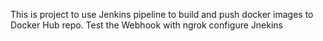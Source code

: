This is project to use Jenkins  pipeline to build and push docker images to Docker Hub repo.
Test the Webhook with ngrok
configure Jnekins

